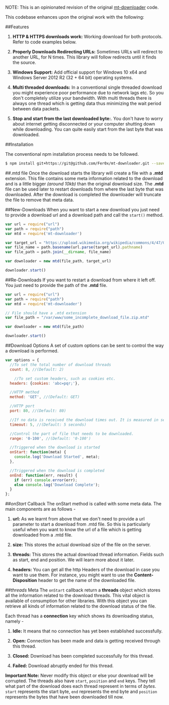 NOTE: This is an opinionated revision of the original [mt-downloader](https://github.com/tusharmath/Multi-threaded-downloader) code.

This codebase enhances upon the original work with the following:

##Features
1. **HTTP & HTTPS downloads work:** Working download for both protocols.  Refer to code examples below.

2. **Properly Downloads Redirecting URLs:** Sometimes URLs will redirect to another URL, for N times.  This library will follow redirects until it finds the source.

3. **Windows Support:** Add official support for Windows 10 x64 and Windows Server 2012 R2 (32 + 64 bit) operating systems.

4. **Multi threaded downloads:** In a conventional single threaded download you might experience poor performance due to network lags etc. So you don't completely utilize your bandwidth. With multi threads there is always one thread which is getting data thus minimizing the wait period between data packets.

5. **Stop and start from the last downloaded byte:**. You don't have to worry about internet getting disconnected or your computer shutting down while downloading. You can quite easily start from the last byte that was downloaded.

##Installation

The conventional npm installation process needs to be followed.

```bash
$ npm install git+https://git@github.com/Fer0x/mt-downloader.git --save
```

##.mtd file
Once the download starts the library will create a file with a **.mtd** extension. This file contains some meta information related to the download and is a little bigger *(around 10kb)* than the original download size. The **.mtd** file can be used later to restart downloads from where the last byte that was downloaded. After the download is completed the downloader will truncate the file to remove that meta data.

##New-Downloads
When you want to start a new download you just need to provide a download url and a download path and call the ```start()``` method.

```javascript
var url = require("url")
var path = require("path")
var mtd = require('mt-downloader')

var target_url = "https://upload.wikimedia.org/wikipedia/commons/4/47/Gadget_the_pug_expressive_eyes.jpg"
var file_name = path.basename(url.parse(target_url).pathname)
var file_path = path.join(__dirname, file_name)

var downloader = new mtd(file_path, target_url)

downloader.start()
```

##Re-Downloads
If you want to restart a download from where it left off. You just need to provide the path of the **.mtd** file.

```javascript
var url = require("url")
var path = require("path")
var mtd = require('mt-downloader')

// File should have a .mtd extension
var file_path = "/var/www/some_incomplete_download_file.zip.mtd"

var downloader = new mtd(file_path)

downloader.start()
```

##Download Options
A set of custom options can be sent to control the way a download is performed.

```javascript
var options = {
  //To set the total number of download threads
  count: 8, //(Default: 2)

	//To set custom headers, such as cookies etc.
  headers: {cookies: 'abc=pqr;'},

  //HTTP method
  method: 'GET', //(Default: GET)

  //HTTP port
  port: 80, //(Default: 80)

  //If no data is received the download times out. It is measured in seconds.
  timeout: 5, //(Default: 5 seconds)

  //Control the part of file that needs to be downloaded.
  range: '0-100', //(Default: '0-100')

  //Triggered when the download is started
  onStart: function(meta) {
    console.log('Download Started', meta);
  },

  //Triggered when the download is completed
  onEnd: function(err, result) {
    if (err) console.error(err);
    else console.log('Download Complete');
  }
};
```

##*onStart* Callback
The onStart method is called with some meta data. The main components are as follows -

1. **url:** As we learnt from above that we don't need to provide a url parameter to start a download from .mtd file. So this is particularly useful when you want to know the url of a file which is getting downloaded from a .mtd file.

2. **size:** This stores the actual download size of the file on the server.

3. **threads:** This stores the actual download thread information. Fields such as start, end and position. We will learn more about it later.

4. **headers:** You can get all the http Headers of the download in case you want to use them. For instance, you might want to use the **Content-Disposition** header to get the name of the downloaded file.

##*threads* Meta
The ```onStart``` callback return a **threads** object which stores all the information related to the download threads. This vital object is available of consumption for other libraries. With this object you can retrieve all kinds of information related to the download status of the file.

Each thread has a **connection** key which shows its downloading status, namely -

1. **Idle:** It means that no connection has yet been established successfully.

2. **Open:** Connection has been made and data is getting received through this thread.

3. **Closed:** Download has been completed successfully for this thread.

4. **Failed:** Download abruptly ended for this thread.


**Important Note:** Never modify this object or else your download will be corrupted.
The threads also have ```start```, ```position``` and ```end``` keys. They tell what part of the download does each thread represent in terms of *bytes*. ```start``` represents the start byte, ```end``` represents the end byte and ```position``` represents the bytes that have been downloaded till now.
